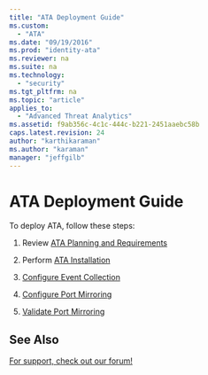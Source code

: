 ```yaml
---
title: "ATA Deployment Guide"
ms.custom: 
  - "ATA"
ms.date: "09/19/2016"
ms.prod: "identity-ata"
ms.reviewer: na
ms.suite: na
ms.technology: 
  - "security"
ms.tgt_pltfrm: na
ms.topic: "article"
applies_to: 
  - "Advanced Threat Analytics"
ms.assetid: f9ab356c-4c1c-444c-b221-2451aaebc58b
caps.latest.revision: 24
author: "karthikaraman"
ms.author: "karaman"
manager: "jeffgilb"
---
```

# ATA Deployment Guide
To deploy ATA, follow these steps:

1.  Review [ATA Planning and Requirements](../../ems/ATA_Content/ata-planning-and-requirements.md)

2.  Perform [ATA Installation](../../ems/ATA_Content/ata-installation.md)

3.  [Configure Event Collection](../../ems/ATA_Content/configure-event-collection.md)

4.  [Configure Port Mirroring](../../ems/ATA_Content/configure-port-mirroring.md)

5.  [Validate Port Mirroring](../../ems/ATA_Content/validate-port-mirroring.md)

## See Also
[For support, check out our forum!](https://social.technet.microsoft.com/Forums/security/en-US/home?forum=mata)

